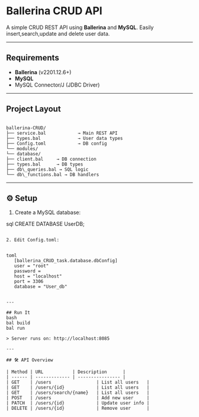 
# Ballerina CRUD API

A simple CRUD REST API using **Ballerina** and **MySQL**. Easily insert,search,update and delete user data.

---

## Requirements

- **Ballerina** (v2201.12.6+)
- **MySQL**
- MySQL Connector/J (JDBC Driver)

---

## Project Layout

````

ballerina-CRUD/
├── service.bal            → Main REST API
├── types.bal              → User data types
├── Config.toml            → DB config
└── modules/
└── database/
├── client.bal     → DB connection
├── types.bal      → DB types
├── db\_queries.bal → SQL logic
└── db\_functions.bal → DB handlers

````

---

## ⚙️ Setup

1. Create a MySQL database:
   
sql
   CREATE DATABASE UserDB;
````

2. Edit Config.toml:

   
toml
   [ballerina_CRUD_task.database.dbConfig]
   user = "root"
   password = 
   host = "localhost"
   port = 3306
   database = "User_db"
   

---

## Run It
bash
bal build
bal run

> Server runs on: http://localhost:8085

---

## 🛠️ API Overview

| Method | URL           | Description      |
| ------ | ------------- | ---------------- |
| GET    | /users                 | List all users   |
| GET    | /users/{id}            | List all users   |
| GET    | /users/search/{name}   | List all users   |
| POST   | /users                 | Add new user     |
| PATCH  | /users/{id}            | Update user info |
| DELETE | /users/{id}            | Remove user      |



